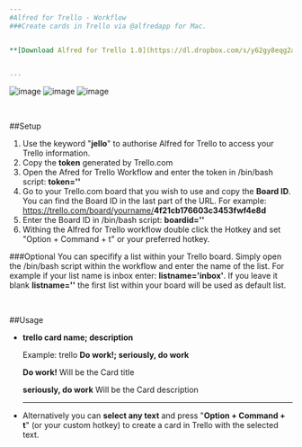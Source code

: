 ```yaml
---
#Alfred for Trello - Workflow
###Create cards in Trello via @alfredapp for Mac.


**[Download Alfred for Trello 1.0](https://dl.dropbox.com/s/y62gy8eqg2amvpi/index.html )**


---
```


![image](https://dl.dropbox.com/u/695443/alfredfortrello/alfred.png)
![image](https://dl.dropbox.com/u/695443/alfredfortrello/notification.png)
![image](https://dl.dropbox.com/u/695443/alfredfortrello/trello.png)

<br>

##Setup

1. Use the keyword "<b>jello</b>" to authorise Alfred for Trello to access your Trello information.
2. Copy the **token** generated by Trello.com
3. Open the Afred for Trello Workflow and enter the token in /bin/bash script: **token=''**
4. Go to your Trello.com board that you wish to use and copy the **Board ID**. You can find the Board ID in the last part of the URL. For example: https://trello.com/board/yourname/<b>4f21cb176603c3453fwf4e8d</b>
5. Enter the Board ID in /bin/bash script: **boardid=''**
6. Withing the Alfred for Trello workflow double click the Hotkey and set "Option + Command + t" or your preferred hotkey.


###Optional
You can specifify a list within your Trello board. 
Simply open the /bin/bash script within the workflow and enter the name of the list. For example if your list name is inbox enter:  **listname='inbox'**.
If you leave it blank **listname=''** the first list within your board will be used as default list.


<br>

##Usage

* **trello card name; description**


	Example: trello **Do work!; seriously, do work**

	**Do work!** Will be the Card title 

	**seriously, do work** Will be the Card description

	---

*  Alternatively you can **select any text** and press "<b>Option + Command + t</b>" (or your custom hotkey) to create a card in Trello with the selected text.
